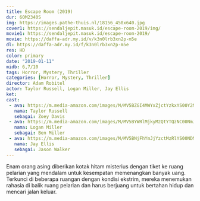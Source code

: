 ```yaml
---
title: Escape Room (2019)
dur: 60M2340S
img: https://images.pathe-thuis.nl/18156_450x640.jpg
cover1: https://sendaljepit.masuk.id/escape-room-2019/img/
movie1: https://sendaljepit.masuk.id/escape-room-2019/
movie: https://daffa-adr.my.id/v/k3n0lrb3xn2p-m5e
dl: https://daffa-adr.my.id/f/k3n0lrb3xn2p-m5e
res: HD
color: primary
date: "2019-01-11"
midb: 6,7/10
tags: Horror, Mystery, Thriller
categories: [Horror, Mystery, Thriller]
director: Adam Robitel
actor: Taylor Russell, Logan Miller, Jay Ellis
ket: 
cast:
 - ava: https://m.media-amazon.com/images/M/MV5BZGI4MWYxZjctYzkxYS00Y2M3LTk5NzQtOTU0YTMwMmU4YTc5XkEyXkFqcGdeQXVyMjQwMDg0Ng@@._V1_QL75_UX140_CR0,0,140,140_.jpg
   nama: Taylor Russell
   sebagai: Zoey Davis
 - ava: https://m.media-amazon.com/images/M/MV5BYWRlMjkyM2QtYTQzNC00NmJkLTkzMWQtZTI5MzNkYzI2MWY4XkEyXkFqcGdeQXVyMTQwMDQwNjY@._V1_QL75_UX140_CR0,12,140,140_.jpg
   nama: Logan Miller
   sebagai: Ben Miller
 - ava: https://m.media-amazon.com/images/M/MV5BNjFhYmJjYzctMzRlYS00NDM5LTg5NTktMjUwMjc5OTMxM2RkXkEyXkFqcGdeQXVyMTkxNjUyNQ@@._V1_QL75_UX140_CR0,12,140,140_.jpg
   nama: Jay Ellis
   sebagai: Jason Walker
---
```


Enam orang asing diberikan kotak hitam misterius dengan tiket ke ruang pelarian yang mendalam untuk kesempatan memenangkan banyak uang. Terkunci di beberapa ruangan dengan kondisi ekstrim, mereka menemukan rahasia di balik ruang pelarian dan harus berjuang untuk bertahan hidup dan mencari jalan keluar.
